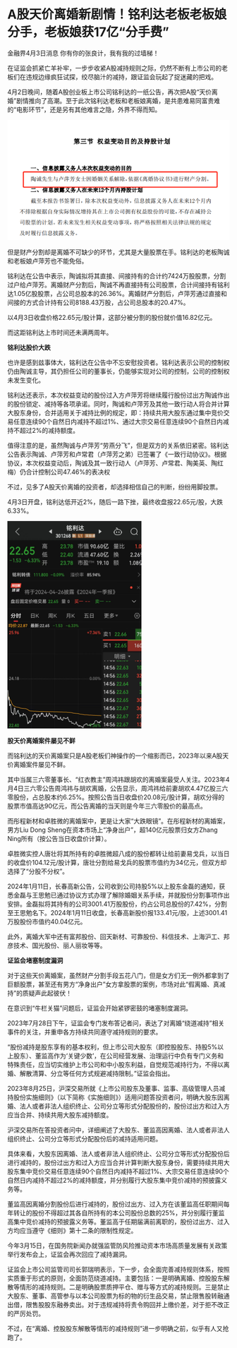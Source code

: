 # A股天价离婚新剧情！铭利达老板老板娘分手，老板娘获17亿“分手费”

金融界4月3日消息 你有你的张良计，我有我的过墙梯！

在证监会抓紧亡羊补牢，一步步收紧A股减持规则之际，仍然不断有上市公司的老板们在违规边缘疯狂试探，绞尽脑汁的减持，跟证监会玩起了捉迷藏的把戏。

4月2日晚间，随着A股创业板上市公司铭利达的一纸公告，再次把A股“天价离婚”剧情推向了高潮。至于此次铭利达老板和老板娘离婚，是共患难易同富贵难的“电影环节”，还是另有其他难言之隐，外界不得而知。

![c16b3986cc4c1005b8702692df4160e8.jpg](https://raw.githubusercontent.com/qqhsx/qqnews_image/main/2024/04/03/A股天价离婚新剧情！铭利达老板老板娘分手，老板娘获17亿“分手费”/c16b3986cc4c1005b8702692df4160e8.jpg)

但是财产分割却是离婚不可缺少的环节，尤其是大量股票在手。铭利达的老板陶诚和老板娘卢萍芳也不能免俗。

铭利达在公告中表示，陶诚拟将其直接、间接持有的合计约7424万股股票，分割过户给卢萍芳。离婚财产分割后，陶诚不再直接持有公司股票，合计间接持有铭利达1.05亿股股票，占公司总股本的26.36%。离婚财产分割后，卢萍芳通过直接和间接的方式合计持有公司8188.43万股，占公司总股本的20.47%。

以4月3日收盘价格22.65元/股计算，这部分被分割的股份就价值16.82亿元。

而这距铭利达上市时间还未满两周年。

**铭利达股价大跌**

也许是感到兹事体大，铭利达在公告中不忘安慰投资者。铭利达表示公司的控制权仍由陶诚主导，其仍担任公司的董事长，仍能够实现对公司的控制，公司的控制权未发生变化。

铭利达还表示，本次权益变动的股份过入方卢萍芳将继续履行股份过出方陶诚作出的股份锁定、减持等各项承诺。同时，陶诚和卢萍芳及其他一致行动人将合并计算大股东身份，合并适用关于减持比例的规定，即：持续共用大股东通过集中竞价交易任意连续90个自然日内减持不超过1%、通过大宗交易任意连续90个自然日内减持不超过2%的减持额度。

值得注意的是，虽然陶诚与卢萍芳“劳燕分飞”，但是双方的关系依旧紧密。铭利达公告表示陶诚、卢萍芳和卢常君（卢萍芳之弟）已签署了《一致行动协议》。根据协议，本次权益变动后，陶诚及其一致行动人（卢萍芳、卢常君、陶美英、陶红梅）仍合计控制公司47.46%的表决权

不过，见多了A股天价离婚的投资者，却选择相信自己的判断，纷纷用脚投票。

4月3日开盘，铭利达低开近2%，随后一路下挫，最终收盘报22.65元/股，大跌6.33%。

![c261220026cba8c572f1de5d2f7a6c36.jpg](https://raw.githubusercontent.com/qqhsx/qqnews_image/main/2024/04/03/A股天价离婚新剧情！铭利达老板老板娘分手，老板娘获17亿“分手费”/c261220026cba8c572f1de5d2f7a6c36.jpg)

**股天价离婚案件屡见不鲜**

而铭利达的天价离婚案只是A股老板们神操作的一个缩影而已，2023年以来A股天价离婚案件屡见不鲜。

其中当属三六零董事长、“红衣教主”周鸿祎跟胡欢的离婚案最受人关注。2023年4月4日三六零公告周鸿祎与胡欢离婚，公告显示，周鸿祎给前妻胡欢4.47亿股三六零股份，占总股本约6.25%。按照公告当日收盘价20.08元/股计算，胡欢分得的股票市值高达90亿元，而公告离婚的当天则是今年三六零股价的最高点。

而彤程新材和卓胜微的离婚案中，更是让大家“大跌眼镜”。在彤程新材的离婚案，男方Liu Dong
Sheng在资本市场上“净身出户”，超140亿元股票归女方Zhang Ning所有（按公告当日收盘价计算）。

卓胜微实控人唐壮将其所持有的卓胜微超八成的股份都转让给前妻易戈兵，以当日的收盘价104.12元/股计算，唐壮分割给易戈兵的股票市值约为34亿元，但双方却选择了“分股不分权”。

2024年1月11日，长春高新公告，公司收到公司持股5%以上股东金磊的通知，获悉金磊与王思勉已通过协议方式办理了解除婚姻关系手续，并就股份分割事项作出安排。金磊拟将其持有的公司3001.41万股股份，约占公司总股份的7.42%，分割至王思勉名下。2024年1月11日收盘，长春高新股价报133.41元/股，上述3001.41万股股份市值约40.04亿元。

此外，离婚大军中还有富邦股份、回天新材、可靠股份、科信技术、上海沪工、邦彦技术、国光股份、丽人丽妆等等。

**证监会堵塞制度漏洞**

对于这些天价离婚案，虽然财产分割手段五花八门，但是女方们无一例外都拿到了巨额股票，甚至还有男方“净身出户”女方拿股票的案例，市场对此“假离婚、真减持”的质疑声此起彼伏！

在意识到“牛栏关猫”问题后，证监会开始紧锣密鼓的堵塞制度漏洞。

2023年7月28日下午，证监会专门发布答记者问，表达了对离婚“绕道减持”相关事件的关注，并重申各方持续共同遵守减持规则的要求。

“股份减持是股东享有的基本权利，但上市公司大股东（即控股股东、持股5%以上股东）、董监高作为‘关键少数’，在公司经营发展、治理运行中负有专门义务和特殊责任，应当切实维护上市公司和中小股东利益，自觉规范减持行为，不得以离婚、解散清算、分立等任何方式规避减持限制。”证监会指出。

2023年8月25日，沪深交易所就《上市公司股东及董事、监事、高级管理人员减持股份实施细则》（以下简称《实施细则》）适用问题答投资者问，明确大股东因离婚、法人或者非法人组织终止、公司分立等形式分配股份的，股份过出方和过入方应当合并、持续共用大股东减持额度。

沪深交易所在答投资者问中，详细阐述了大股东、董监高因离婚、法人或者非法人组织终止、公司分立等形式分配股份后的减持适用问题。

具体来看，大股东因离婚、法人或者非法人组织终止、公司分立等形式分配股份后进行减持的，股份过出方和过入方应当合并计算判断大股东身份，需要持续共用大股东集中竞价交易任意连续90个自然日内减持不超过1%、大宗交易任意连续90个自然日内减持不超过2%的减持额度，并分别履行大股东集中竞价减持的预披露义务等。

董监高因离婚分割股份后进行减持的，股份过出方、过入方在该董监高任职期间每年转让的股份不得超过其各自所持有的本公司股份总数的25%，并分别履行董监高集中竞价减持的预披露义务等。董监高于任期届满前离职的，股份过出方、过入方均应当遵守《细则》第十二条的限制性规定。

今年3月15日，在国务院新闻办就强监管防风险推动资本市场高质量发展有关政策举行发布会上，证监会再次回应了减持漏洞。

证监会上市公司监管司司长郭瑞明表示，下一步，会全面完善减持规则体系，按照实质重于形式的原则，全面防范绕道减持。主要包括：一是明确离婚、控股股东解散等情形的减持规则。二是明确股票质押平仓、赠与等方式的减持规则。三是禁止大股东、董事、高管参与以本公司股票为标的物的衍生品交易，禁止限售股转融通出借，限售股股东融券卖出。对于违规减持将责令购回并上缴价差，对于拒不改正的严厉处罚。

不过，在“离婚、控股股东解散等情形的减持规则”进一步明确之前，似乎有人又抢跑了。

